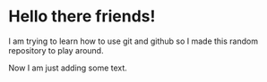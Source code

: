 # Hello there friends!

I am trying to learn how to use git and github so I made this random repository to play around.

Now I am just adding some text.

